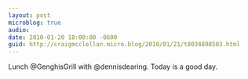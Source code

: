 ```yaml
---
layout: post
microblog: true
audio: 
date: 2010-01-20 18:00:00 -0600
guid: http://craigmcclellan.micro.blog/2010/01/21/t8034898503.html
---
```

Lunch @GenghisGrill with @dennisdearing. Today is a good day.
